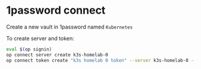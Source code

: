 # 1password connect

Create a new vault in 1password named `Kubernetes`

To create server and token:

```bash
eval $(op signin)
op connect server create k3s-homelab-0
op connect token create "k3s homelab 0 token" --server k3s-homelab-0 --vaults Kubernetes,r
```
